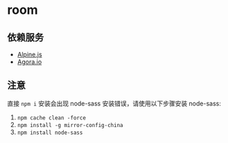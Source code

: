 # room

## 依赖服务

- [Alpine.js](https://github.com/alpinejs/alpine)
- [Agora.io](https://www.agora.io/cn)

## 注意

直接 `npm i` 安装会出现 node-sass 安装错误，请使用以下步骤安装 node-sass:

1. `npm cache clean -force`
2. `npm install -g mirror-config-china`
3. `npm install node-sass`

